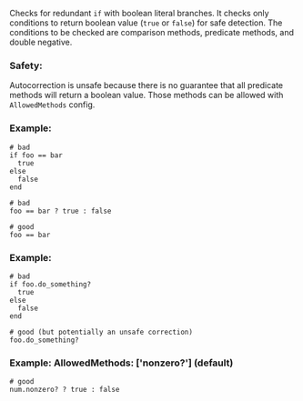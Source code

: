 Checks for redundant `if` with boolean literal branches.
It checks only conditions to return boolean value (`true` or `false`) for safe detection.
The conditions to be checked are comparison methods, predicate methods, and double negative.

### Safety:

Autocorrection is unsafe because there is no guarantee that all predicate methods
will return a boolean value. Those methods can be allowed with `AllowedMethods` config.

### Example:
    # bad
    if foo == bar
      true
    else
      false
    end

    # bad
    foo == bar ? true : false

    # good
    foo == bar

### Example:
    # bad
    if foo.do_something?
      true
    else
      false
    end

    # good (but potentially an unsafe correction)
    foo.do_something?

### Example: AllowedMethods: ['nonzero?'] (default)
    # good
    num.nonzero? ? true : false
